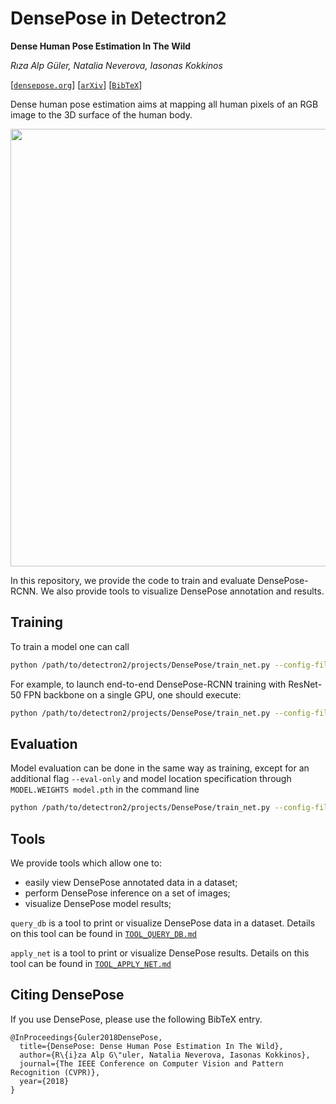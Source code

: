 
# DensePose in Detectron2
**Dense Human Pose Estimation In The Wild**

_Rıza Alp Güler, Natalia Neverova, Iasonas Kokkinos_

[[`densepose.org`](https://densepose.org)] [[`arXiv`](https://arxiv.org/abs/1802.00434)] [[`BibTeX`](#CitingDensePose)]

Dense human pose estimation aims at mapping all human pixels of an RGB image to the 3D surface of the human body.

<div align="center">
  <img src="https://drive.google.com/uc?export=view&id=1qfSOkpueo1kVZbXOuQJJhyagKjMgepsz" width="700px" />
</div>

In this repository, we provide the code to train and evaluate DensePose-RCNN. We also provide tools to visualize
DensePose annotation and results.

## Training

To train a model one can call
```bash
python /path/to/detectron2/projects/DensePose/train_net.py --config-file <config.yaml>
```

For example, to launch end-to-end DensePose-RCNN training with ResNet-50 FPN backbone on a single GPU,
one should execute:
```bash
python /path/to/detectron2/projects/DensePose/train_net.py --config-file configs/densepose_R_50_FPN_s1x.yaml
```

## Evaluation

Model evaluation can be done in the same way as training, except for an additional flag `--eval-only` and
model location specification through `MODEL.WEIGHTS model.pth` in the command line
```bash
python /path/to/detectron2/projects/DensePose/train_net.py --config-file configs/densepose_R_50_FPN_s1x.yaml --eval-only MODEL.WEIGHTS model.pth
```

## Tools

We provide tools which allow one to:
 - easily view DensePose annotated data in a dataset;
 - perform DensePose inference on a set of images;
 - visualize DensePose model results;

`query_db` is a tool to print or visualize DensePose data in a dataset.
Details on this tool can be found in [`TOOL_QUERY_DB.md`](doc/TOOL_QUERY_DB.md)

`apply_net` is a tool to print or visualize DensePose results.
Details on this tool can be found in [`TOOL_APPLY_NET.md`](doc/TOOL_APPLY_NET.md)

## <a name="CitingDensePose"></a>Citing DensePose

If you use DensePose, please use the following BibTeX entry.

```
@InProceedings{Guler2018DensePose,
  title={DensePose: Dense Human Pose Estimation In The Wild},
  author={R\{i}za Alp G\"uler, Natalia Neverova, Iasonas Kokkinos},
  journal={The IEEE Conference on Computer Vision and Pattern Recognition (CVPR)},
  year={2018}
}
```

